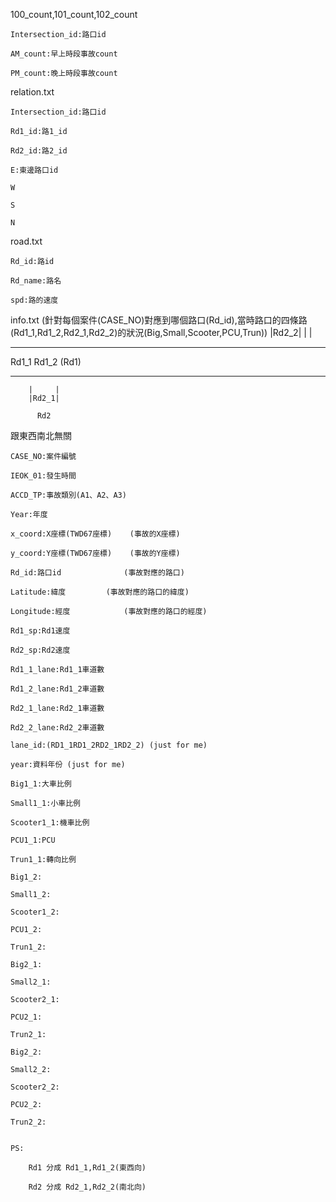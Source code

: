 100_count,101_count,102_count

	Intersection_id:路口id

	AM_count:早上時段事故count

	PM_count:晚上時段事故count

relation.txt
	
	Intersection_id:路口id

	Rd1_id:路1_id

	Rd2_id:路2_id

	E:東邊路口id

	W

	S

	N


road.txt

	Rd_id:路id

	Rd_name:路名

	spd:路的速度


info.txt
(針對每個案件(CASE_NO)對應到哪個路口(Rd_id),當時路口的四條路(Rd1_1,Rd1_2,Rd2_1,Rd2_2)的狀況(Big,Small,Scooter,PCU,Trun))
		|Rd2_2|
		|	  |
-------        --------
Rd1_1 			  Rd1_2    (Rd1)
-------		   --------
		|     |
		|Rd2_1|

		  Rd2

跟東西南北無關

	CASE_NO:案件編號

	IEOK_01:發生時間 

	ACCD_TP:事故類別(A1、A2、A3) 

	Year:年度 

	x_coord:X座標(TWD67座標)	(事故的X座標)

	y_coord:Y座標(TWD67座標)	(事故的Y座標)

	Rd_id:路口id				(事故對應的路口)

	Latitude:緯度			(事故對應的路口的緯度)

	Longitude:經度			(事故對應的路口的經度)

	Rd1_sp:Rd1速度			

	Rd2_sp:Rd2速度

	Rd1_1_lane:Rd1_1車道數

	Rd1_2_lane:Rd1_2車道數

	Rd2_1_lane:Rd2_1車道數

	Rd2_2_lane:Rd2_2車道數

	lane_id:(RD1_1RD1_2RD2_1RD2_2) (just for me)

	year:資料年份 (just for me)

	Big1_1:大車比例

	Small1_1:小車比例

	Scooter1_1:機車比例

	PCU1_1:PCU

	Trun1_1:轉向比例

	Big1_2:

	Small1_2:

	Scooter1_2:

	PCU1_2:

	Trun1_2:

	Big2_1:

	Small2_1:

	Scooter2_1:

	PCU2_1:

	Trun2_1:

	Big2_2:

	Small2_2:

	Scooter2_2:

	PCU2_2:

	Trun2_2:


	PS:

		Rd1 分成 Rd1_1,Rd1_2(東西向)

		Rd2 分成 Rd2_1,Rd2_2(南北向)